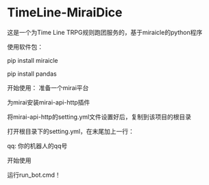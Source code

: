 # TimeLine-MiraiDice
这是一个为Time Line TRPG规则跑团服务的，基于miraicle的python程序


使用软件包：


pip install miraicle


pip install pandas


开始使用：
准备一个mirai平台

为mirai安装mirai-api-http插件

将mirai-api-http的setting.yml文件设置好后，复制到该项目的根目录

打开根目录下的setting.yml，在末尾加上一行：

  qq: 你的机器人的qq号
  
开始使用

运行run_bot.cmd！
